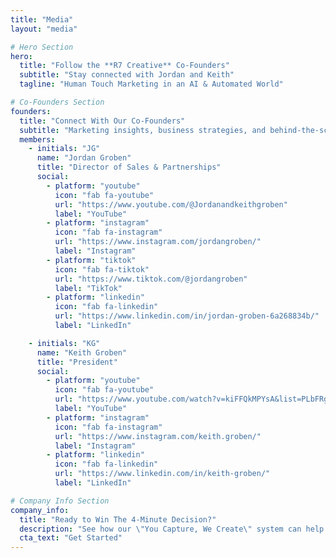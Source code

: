 ```yaml
---
title: "Media"
layout: "media"

# Hero Section
hero:
  title: "Follow the **R7 Creative** Co-Founders"
  subtitle: "Stay connected with Jordan and Keith"
  tagline: "Human Touch Marketing in an AI & Automated World"

# Co-Founders Section
founders:
  title: "Connect With Our Co-Founders"
  subtitle: "Marketing insights, business strategies, and behind-the-scenes content"
  members:
    - initials: "JG"
      name: "Jordan Groben"
      title: "Director of Sales & Partnerships"
      social:
        - platform: "youtube"
          icon: "fab fa-youtube"
          url: "https://www.youtube.com/@Jordanandkeithgroben"
          label: "YouTube"
        - platform: "instagram"
          icon: "fab fa-instagram"
          url: "https://www.instagram.com/jordangroben/"
          label: "Instagram"
        - platform: "tiktok"
          icon: "fab fa-tiktok"
          url: "https://www.tiktok.com/@jordangroben"
          label: "TikTok"
        - platform: "linkedin"
          icon: "fab fa-linkedin"
          url: "https://www.linkedin.com/in/jordan-groben-6a268834b/"
          label: "LinkedIn"

    - initials: "KG"
      name: "Keith Groben"
      title: "President"
      social:
        - platform: "youtube"
          icon: "fab fa-youtube"
          url: "https://www.youtube.com/watch?v=kiFFQkMPYsA&list=PLbFRgBsnus8fcnHl65JuPDTJMatakkKSP"
          label: "YouTube"
        - platform: "instagram"
          icon: "fab fa-instagram"
          url: "https://www.instagram.com/keith.groben/"
          label: "Instagram"
        - platform: "linkedin"
          icon: "fab fa-linkedin"
          url: "https://www.linkedin.com/in/keith-groben/"
          label: "LinkedIn"

# Company Info Section
company_info:
  title: "Ready to Win The 4-Minute Decision?"
  description: "See how our \"You Capture, We Create\" system can help your business stop losing phone calls to competitors who look more active online."
  cta_text: "Get Started"
---
```

